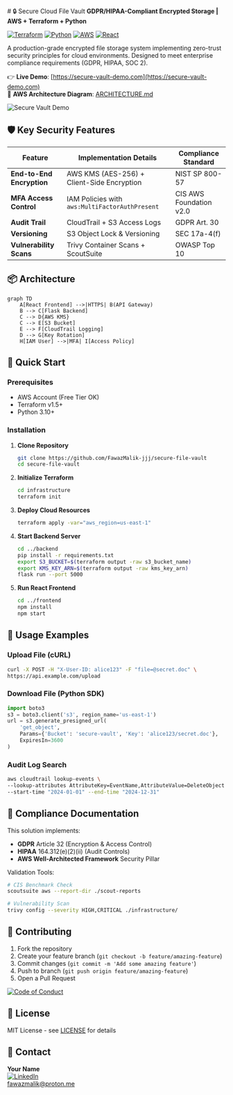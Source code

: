 \# 🔒 Secure Cloud File Vault 
**GDPR/HIPAA-Compliant Encrypted Storage | AWS + Terraform + Python**

[![Terraform](https://img.shields.io/badge/Terraform-1.5+-blue?logo=terraform)](https://www.terraform.io/)
[![Python](https://img.shields.io/badge/Python-3.10+-yellow?logo=python)](https://python.org)
[![AWS](https://img.shields.io/badge/AWS-Architect-orange?logo=amazon-aws)](https://aws.amazon.com)
[![React](https://img.shields.io/badge/React-18+-blue?logo=react)](https://react.dev)

A production-grade encrypted file storage system implementing zero-trust security principles for cloud environments. Designed to meet enterprise compliance requirements (GDPR, HIPAA, SOC 2).

👉 **Live Demo**: [https://secure-vault-demo.com](https://secure-vault-demo.com)  
📁 **AWS Architecture Diagram**: [ARCHITECTURE.md](docs/ARCHITECTURE.md)

![Secure Vault Demo](docs/demo.gif)

## 🛡️ Key Security Features
| Feature                  | Implementation Details                          | Compliance Standard       |
|--------------------------|-------------------------------------------------|---------------------------|
| **End-to-End Encryption**| AWS KMS (AES-256) + Client-Side Encryption      | NIST SP 800-57            |
| **MFA Access Control**   | IAM Policies with `aws:MultiFactorAuthPresent`  | CIS AWS Foundation v2.0   |
| **Audit Trail**          | CloudTrail + S3 Access Logs                     | GDPR Art. 30              |
| **Versioning**           | S3 Object Lock & Versioning                     | SEC 17a-4(f)              |
| **Vulnerability Scans**  | Trivy Container Scans + ScoutSuite              | OWASP Top 10              |

## 📦 Architecture
```mermaid
graph TD
    A[React Frontend] -->|HTTPS| B(API Gateway)
    B --> C[Flask Backend]
    C --> D{AWS KMS}
    C --> E[S3 Bucket]
    E --> F[CloudTrail Logging]
    D --> G[Key Rotation]
    H[IAM User] -->|MFA| I[Access Policy]
```

## 🚀 Quick Start

### Prerequisites
- AWS Account (Free Tier OK)
- Terraform v1.5+
- Python 3.10+

### Installation
1. **Clone Repository**
   ```bash
   git clone https://github.com/FawazMalik-jjj/secure-file-vault
   cd secure-file-vault
   ```

2. **Initialize Terraform**
   ```bash
   cd infrastructure
   terraform init
   ```

3. **Deploy Cloud Resources**
   ```bash
   terraform apply -var="aws_region=us-east-1"
   ```

4. **Start Backend Server**
   ```bash
   cd ../backend
   pip install -r requirements.txt
   export S3_BUCKET=$(terraform output -raw s3_bucket_name)
   export KMS_KEY_ARN=$(terraform output -raw kms_key_arn)
   flask run --port 5000
   ```

5. **Run React Frontend**
   ```bash
   cd ../frontend
   npm install
   npm start
   ```

## 🔐 Usage Examples

### Upload File (cURL)
```bash
curl -X POST -H "X-User-ID: alice123" -F "file=@secret.doc" \
https://api.example.com/upload
```

### Download File (Python SDK)
```python
import boto3
s3 = boto3.client('s3', region_name='us-east-1')
url = s3.generate_presigned_url(
    'get_object',
    Params={'Bucket': 'secure-vault', 'Key': 'alice123/secret.doc'},
    ExpiresIn=3600
)
```

### Audit Log Search
```bash
aws cloudtrail lookup-events \
--lookup-attributes AttributeKey=EventName,AttributeValue=DeleteObject \
--start-time "2024-01-01" --end-time "2024-12-31"
```

## 📜 Compliance Documentation
This solution implements:
- **GDPR** Article 32 (Encryption & Access Control)
- **HIPAA** 164.312(e)(2)(ii) (Audit Controls)
- **AWS Well-Architected Framework** Security Pillar

Validation Tools:
```bash
# CIS Benchmark Check
scoutsuite aws --report-dir ./scout-reports

# Vulnerability Scan
trivy config --severity HIGH,CRITICAL ./infrastructure/
```

## 🤝 Contributing
1. Fork the repository
2. Create your feature branch (`git checkout -b feature/amazing-feature`)
3. Commit changes (`git commit -m 'Add some amazing feature'`)
4. Push to branch (`git push origin feature/amazing-feature`)
5. Open a Pull Request

[![Code of Conduct](https://img.shields.io/badge/Contributor%20Covenant-2.1-purple)](CODE_OF_CONDUCT.md)

## 📄 License
MIT License - see [LICENSE](LICENSE) for details

## 📧 Contact
**Your Name**  
[![LinkedIn](https://img.shields.io/badge/LinkedIn-Connect-blue?logo=linkedin)](https://linkedin.com/in/fawaz-i-malik)  
fawazmalik@proton.me